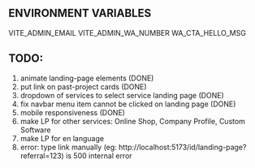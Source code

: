 ## ENVIRONMENT VARIABLES
VITE_ADMIN_EMAIL
VITE_ADMIN_WA_NUMBER
WA_CTA_HELLO_MSG

## TODO:
1. animate landing-page elements (DONE)
2. put link on past-project cards (DONE)
3. dropdown of services to select service landing page (DONE)
4. fix navbar menu item cannot be clicked on landing page (DONE)
5. mobile responsiveness (DONE)
6. make LP for other services: Online Shop, Company Profile, Custom Software
7. make LP for en language
8. error: type link manually (eg: http://localhost:5173/id/landing-page?referral=123) is 500 internal error